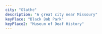 ```yaml
---
city: "Olathe"
description: "A great city near Missoury"
keyPlace: "Black Bob Park"
keyPlace2: "Museum of Deaf History"
---
```

